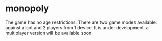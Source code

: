 # monopoly
The game has no age restrictions. There are two game modes available: against a bot and 2 players from 1 device. It is under development. a multiplayer version will be available soon.
